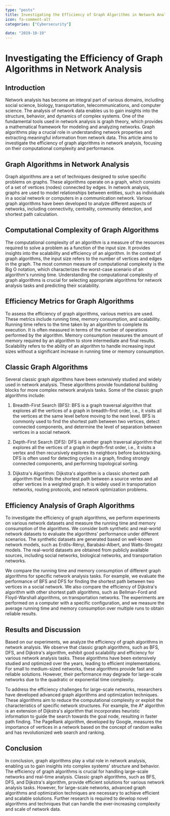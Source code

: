 ```yaml
---
type: "posts"
title: Investigating the Efficiency of Graph Algorithms in Network Analysis
icon: fa-comment-alt
categories: ["Cybersecurity"]

date: "2019-10-19"
---
```




# Investigating the Efficiency of Graph Algorithms in Network Analysis

## Introduction

Network analysis has become an integral part of various domains, including social science, biology, transportation, telecommunications, and computer science. The analysis of network data enables us to gain insights into the structure, behavior, and dynamics of complex systems. One of the fundamental tools used in network analysis is graph theory, which provides a mathematical framework for modeling and analyzing networks. Graph algorithms play a crucial role in understanding network properties and extracting meaningful information from network data. This article aims to investigate the efficiency of graph algorithms in network analysis, focusing on their computational complexity and performance.

## Graph Algorithms in Network Analysis

Graph algorithms are a set of techniques designed to solve specific problems on graphs. These algorithms operate on a graph, which consists of a set of vertices (nodes) connected by edges. In network analysis, graphs are used to model relationships between entities, such as individuals in a social network or computers in a communication network. Various graph algorithms have been developed to analyze different aspects of networks, including connectivity, centrality, community detection, and shortest path calculation.

## Computational Complexity of Graph Algorithms

The computational complexity of an algorithm is a measure of the resources required to solve a problem as a function of the input size. It provides insights into the scalability and efficiency of an algorithm. In the context of graph algorithms, the input size refers to the number of vertices and edges in the graph. The most common measure of computational complexity is the Big O notation, which characterizes the worst-case scenario of an algorithm's running time. Understanding the computational complexity of graph algorithms is crucial for selecting appropriate algorithms for network analysis tasks and predicting their scalability.

## Efficiency Metrics for Graph Algorithms

To assess the efficiency of graph algorithms, various metrics are used. These metrics include running time, memory consumption, and scalability. Running time refers to the time taken by an algorithm to complete its execution. It is often measured in terms of the number of operations performed by the algorithm. Memory consumption measures the amount of memory required by an algorithm to store intermediate and final results. Scalability refers to the ability of an algorithm to handle increasing input sizes without a significant increase in running time or memory consumption.

## Classic Graph Algorithms

Several classic graph algorithms have been extensively studied and widely used in network analysis. These algorithms provide foundational building blocks for more complex network analysis tasks. Some of the classic graph algorithms include:

1. Breadth-First Search (BFS): BFS is a graph traversal algorithm that explores all the vertices of a graph in breadth-first order, i.e., it visits all the vertices at the same level before moving to the next level. BFS is commonly used to find the shortest path between two vertices, detect connected components, and determine the level of separation between vertices in a social network.

2. Depth-First Search (DFS): DFS is another graph traversal algorithm that explores all the vertices of a graph in depth-first order, i.e., it visits a vertex and then recursively explores its neighbors before backtracking. DFS is often used for detecting cycles in a graph, finding strongly connected components, and performing topological sorting.

3. Dijkstra's Algorithm: Dijkstra's algorithm is a classic shortest path algorithm that finds the shortest path between a source vertex and all other vertices in a weighted graph. It is widely used in transportation networks, routing protocols, and network optimization problems.

## Efficiency Analysis of Graph Algorithms

To investigate the efficiency of graph algorithms, we perform experiments on various network datasets and measure the running time and memory consumption of the algorithms. We consider both synthetic and real-world network datasets to evaluate the algorithms' performance under different scenarios. The synthetic datasets are generated based on well-known network models, such as Erdős-Rényi, Barabási-Albert, and Watts-Strogatz models. The real-world datasets are obtained from publicly available sources, including social networks, biological networks, and transportation networks.

We compare the running time and memory consumption of different graph algorithms for specific network analysis tasks. For example, we evaluate the performance of BFS and DFS for finding the shortest path between two vertices in a social network. We also compare the efficiency of Dijkstra's algorithm with other shortest path algorithms, such as Bellman-Ford and Floyd-Warshall algorithms, on transportation networks. The experiments are performed on a computer with a specific configuration, and we measure the average running time and memory consumption over multiple runs to obtain reliable results.

## Results and Discussion

Based on our experiments, we analyze the efficiency of graph algorithms in network analysis. We observe that classic graph algorithms, such as BFS, DFS, and Dijkstra's algorithm, exhibit good scalability and efficiency for various network analysis tasks. These algorithms have been extensively studied and optimized over the years, leading to efficient implementations. For small to medium-sized networks, these algorithms provide fast and reliable solutions. However, their performance may degrade for large-scale networks due to the quadratic or exponential time complexity.

To address the efficiency challenges for large-scale networks, researchers have developed advanced graph algorithms and optimization techniques. These algorithms aim to reduce the computational complexity or exploit the characteristics of specific network structures. For example, the A* algorithm is an extension of Dijkstra's algorithm that incorporates heuristic information to guide the search towards the goal node, resulting in faster path finding. The PageRank algorithm, developed by Google, measures the importance of vertices in a network based on the concept of random walks and has revolutionized web search and ranking.

## Conclusion

In conclusion, graph algorithms play a vital role in network analysis, enabling us to gain insights into complex systems' structure and behavior. The efficiency of graph algorithms is crucial for handling large-scale networks and real-time analysis. Classic graph algorithms, such as BFS, DFS, and Dijkstra's algorithm, provide efficient solutions for various network analysis tasks. However, for large-scale networks, advanced graph algorithms and optimization techniques are necessary to achieve efficient and scalable solutions. Further research is required to develop novel algorithms and techniques that can handle the ever-increasing complexity and scale of network data.